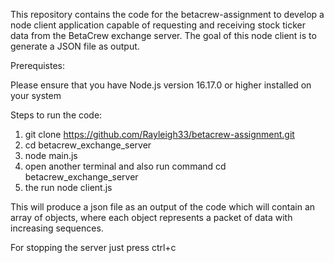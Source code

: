 This repository contains the code for the betacrew-assignment to develop  a node client application capable of requesting and receiving stock ticker data from the BetaCrew exchange server. The goal of this node client is to generate a JSON file as output.

Prerequistes:

Please ensure that you have Node.js version 16.17.0 or higher installed on your system

Steps to run the code:

1) git clone https://github.com/Rayleigh33/betacrew-assignment.git
2) cd betacrew_exchange_server
3) node main.js
4) open another terminal and also run command cd betacrew_exchange_server
5) the run node client.js

This will produce a json file as an output of the code which will contain an array of objects, where each object represents a packet of data with increasing sequences.

For stopping the server just press ctrl+c
